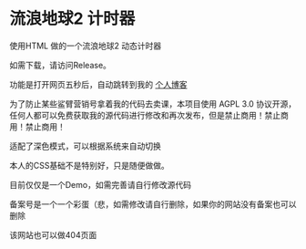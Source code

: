 # 流浪地球2 计时器

使用HTML 做的一个流浪地球2 动态计时器

如需下载，请访问Release。

功能是打开网页五秒后，自动跳转到我的 [个人博客](http://space520k.42web.io)

为了防止某些鲨臂营销号拿着我的代码去卖课，本项目使用 AGPL 3.0 协议开源，任何人都可以免费获取我的源代码进行修改和再次发布，但是禁止商用！禁止商用！禁止商用！

适配了深色模式，可以根据系统来自动切换

本人的CSS基础不是特别好，只是随便做做。

目前仅仅是一个Demo，如需完善请自行修改源代码

备案号是一个一个彩蛋（悲，如需修改请自行删除，如果你的网站没有备案也可以删除

该网站也可以做404页面
